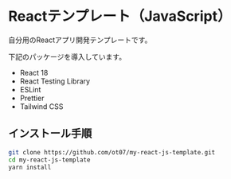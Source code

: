 # Reactテンプレート（JavaScript）

自分用のReactアプリ開発テンプレートです。

下記のパッケージを導入しています。
* React 18
* React Testing Library
* ESLint
* Prettier
* Tailwind CSS

## インストール手順
```sh
git clone https://github.com/ot07/my-react-js-template.git
cd my-react-js-template
yarn install
```
